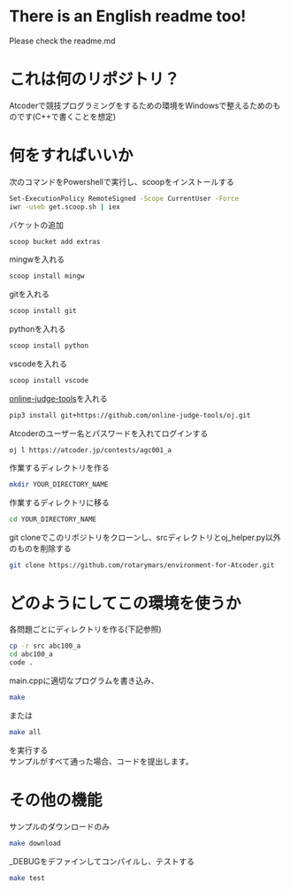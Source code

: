 # There is an English readme too!
Please check the readme.md
# これは何のリポジトリ？
Atcoderで競技プログラミングをするための環境をWindowsで整えるためのものです(C++で書くことを想定)
# 何をすればいいか
次のコマンドをPowershellで実行し、scoopをインストールする
```bash
Set-ExecutionPolicy RemoteSigned -Scope CurrentUser -Force
iwr -useb get.scoop.sh | iex
```
バケットの追加
```bash
scoop bucket add extras
```
mingwを入れる
```bash
scoop install mingw
```
gitを入れる
```bash
scoop install git
```
pythonを入れる
```bash
scoop install python
```
vscodeを入れる
```bash
scoop install vscode
```
[online-judge-tools](https://github.com/online-judge-tools/oj)を入れる
```bash
pip3 install git+https://github.com/online-judge-tools/oj.git
```
Atcoderのユーザー名とパスワードを入れてログインする
```
oj l https://atcoder.jp/contests/agc001_a
```
作業するディレクトリを作る
```bash
mkdir YOUR_DIRECTORY_NAME
```
作業するディレクトリに移る
```bash
cd YOUR_DIRECTORY_NAME
```
git cloneでこのリポジトリをクローンし、srcディレクトリとoj_helper.py以外のものを削除する
```bash
git clone https://github.com/rotarymars/environment-for-Atcoder.git
```
# どのようにしてこの環境を使うか
各問題ごとにディレクトリを作る(下記参照)
```bash
cp -r src abc100_a
cd abc100_a
code .
```
main.cppに適切なプログラムを書き込み、
```bash
make
```
または
```bash
make all
```
を実行する<br>
サンプルがすべて通った場合、コードを提出します。
# その他の機能
サンプルのダウンロードのみ
```bash
make download
```
_DEBUGをデファインしてコンパイルし、テストする
```bash
make test
```